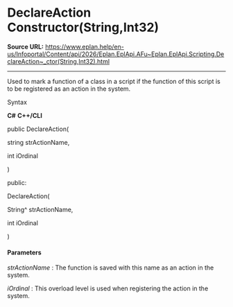 # DeclareAction Constructor(String,Int32)

**Source URL:** https://www.eplan.help/en-us/Infoportal/Content/api/2026/Eplan.EplApi.AFu~Eplan.EplApi.Scripting.DeclareAction~_ctor(String,Int32).html

---

Used to mark a function of a class in a script if the function of this script is to be registered as an action in the system.

Syntax

**C#**
**C++/CLI**


public DeclareAction( 

   string strActionName,

   int iOrdinal

)

public:

DeclareAction( 

   String^ strActionName,

   int iOrdinal

)


#### Parameters

*strActionName*
:   The function is saved with this name as an action in the system.

*iOrdinal*
:   This overload level is used when registering the action in the system.

